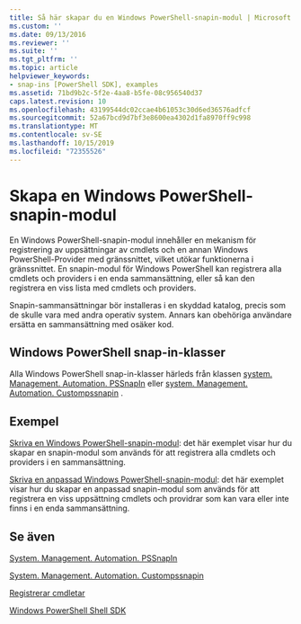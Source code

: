 ```yaml
---
title: Så här skapar du en Windows PowerShell-snapin-modul | Microsoft Docs
ms.custom: ''
ms.date: 09/13/2016
ms.reviewer: ''
ms.suite: ''
ms.tgt_pltfrm: ''
ms.topic: article
helpviewer_keywords:
- snap-ins [PowerShell SDK], examples
ms.assetid: 71bd9b2c-5f2e-4aa8-b5fe-08c956540d37
caps.latest.revision: 10
ms.openlocfilehash: 43199544dc02ccae4b61053c30d6ed36576adfcf
ms.sourcegitcommit: 52a67bcd9d7bf3e8600ea4302d1fa8970ff9c998
ms.translationtype: MT
ms.contentlocale: sv-SE
ms.lasthandoff: 10/15/2019
ms.locfileid: "72355526"
---
```

# <a name="how-to-create-a-windows-powershell-snap-in"></a>Skapa en Windows PowerShell-snapin-modul

En Windows PowerShell-snapin-modul innehåller en mekanism för registrering av uppsättningar av cmdlets och en annan Windows PowerShell-Provider med gränssnittet, vilket utökar funktionerna i gränssnittet. En snapin-modul för Windows PowerShell kan registrera alla cmdlets och providers i en enda sammansättning, eller så kan den registrera en viss lista med cmdlets och providers.

Snapin-sammansättningar bör installeras i en skyddad katalog, precis som de skulle vara med andra operativ system. Annars kan obehöriga användare ersätta en sammansättning med osäker kod.

## <a name="windows-powershell-snap-in-classes"></a>Windows PowerShell snap-in-klasser

Alla Windows PowerShell snap-in-klasser härleds från klassen [system. Management. Automation. PSSnapIn](/dotnet/api/System.Management.Automation.PSSnapIn) eller [system. Management. Automation. Custompssnapin](/dotnet/api/System.Management.Automation.CustomPSSnapIn) .

## <a name="examples"></a>Exempel

[Skriva en Windows PowerShell-snapin-modul](./writing-a-windows-powershell-snap-in.md): det här exemplet visar hur du skapar en snapin-modul som används för att registrera alla cmdlets och providers i en sammansättning.

[Skriva en anpassad Windows PowerShell-snapin-modul](./writing-a-custom-windows-powershell-snap-in.md): det här exemplet visar hur du skapar en anpassad snapin-modul som används för att registrera en viss uppsättning cmdlets och providrar som kan vara eller inte finns i en enda sammansättning.

## <a name="see-also"></a>Se även

[System. Management. Automation. PSSnapIn](/dotnet/api/System.Management.Automation.PSSnapIn)

[System. Management. Automation. Custompssnapin](/dotnet/api/System.Management.Automation.CustomPSSnapIn)

[Registrerar cmdletar](./registering-cmdlets.md)

[Windows PowerShell Shell SDK](../windows-powershell-reference.md)

